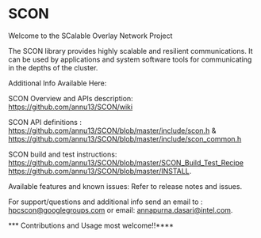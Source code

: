 # SCON
Welcome to the SCalable Overlay Network Project

The SCON library provides highly scalable and resilient communications. It can be used by applications and system software tools for communicating in the depths of the cluster.

Additional Info Available Here:

SCON Overview and APIs description: https://github.com/annu13/SCON/wiki
 
SCON API definitions : https://github.com/annu13/SCON/blob/master/include/scon.h &
                       https://github.com/annu13/SCON/blob/master/include/scon_common.h
                          
SCON build and test instructions: https://github.com/annu13/SCON/blob/master/SCON_Build_Test_Recipe
                                  https://github.com/annu13/SCON/blob/master/INSTALL.
                                   
Available features and known issues: Refer to release notes and issues.

For support/questions and additional info send an email to : hpcscon@googlegroups.com  or
                      email: annapurna.dasari@intel.com.
                      
*** Contributions and Usage most welcome!!****

